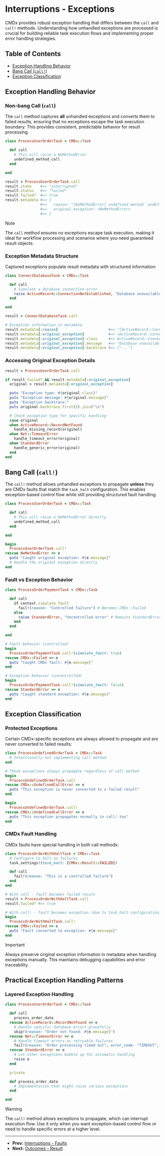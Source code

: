 # Interruptions - Exceptions

CMDx provides robust exception handling that differs between the `call` and `call!`
methods. Understanding how unhandled exceptions are processed is crucial for
building reliable task execution flows and implementing proper error handling strategies.

## Table of Contents

- [Exception Handling Behavior](#exception-handling-behavior)
- [Bang Call (`call!`)](#bang-call-call)
- [Exception Classification](#exception-classification)

## Exception Handling Behavior

### Non-bang Call (`call`)

The `call` method captures **all** unhandled exceptions and converts them to
failed results, ensuring that no exceptions escape the task execution boundary.
This provides consistent, predictable behavior for result processing.

```ruby
class ProcessUserOrderTask < CMDx::Task

  def call
    # This will raise a NoMethodError
    undefined_method_call
  end

end

result = ProcessUserOrderTask.call
result.state    #=> "interrupted"
result.status   #=> "failed"
result.failed?  #=> true
result.metadata #=> {
                #=>   reason: "[NoMethodError] undefined method `undefined_method_call`",
                #=>   original_exception: <NoMethodError>
                #=> }
```

> [!NOTE]
> The `call` method ensures no exceptions escape task execution, making it ideal
> for workflow processing and scenarios where you need guaranteed result objects.

### Exception Metadata Structure

Captured exceptions populate result metadata with structured information:

```ruby
class ConnectDatabaseTask < CMDx::Task

  def call
    # Simulate a database connection error
    raise ActiveRecord::ConnectionNotEstablished, "Database unavailable"
  end

end

result = ConnectDatabaseTask.call

# Exception information in metadata
result.metadata[:reason]                       #=> "[ActiveRecord::ConnectionNotEstablished] Database unavailable"
result.metadata[:original_exception]           #=> <ActiveRecord::ConnectionNotEstablished>
result.metadata[:original_exception].class     #=> ActiveRecord::ConnectionNotEstablished
result.metadata[:original_exception].message   #=> "Database unavailable"
result.metadata[:original_exception].backtrace #=> ["..."]
```

### Accessing Original Exception Details

```ruby
result = ProcessUserOrderTask.call

if result.failed? && result.metadata[:original_exception]
  original = result.metadata[:original_exception]

  puts "Exception type: #{original.class}"
  puts "Exception message: #{original.message}"
  puts "Exception backtrace:"
  puts original.backtrace.first(5).join("\n")

  # Check exception type for specific handling
  case original
  when ActiveRecord::RecordNotFound
    handle_missing_record(original)
  when Net::TimeoutError
    handle_timeout_error(original)
  when StandardError
    handle_generic_error(original)
  end
end
```

## Bang Call (`call!`)

The `call!` method allows unhandled exceptions to propagate **unless** they are
CMDx faults that match the `task_halt` configuration. This enables exception-based
control flow while still providing structured fault handling.

```ruby
class ProcessUserOrderTask < CMDx::Task

  def call
    # This will raise a NoMethodError directly
    undefined_method_call
  end

end

begin
  ProcessUserOrderTask.call!
rescue NoMethodError => e
  puts "Caught original exception: #{e.message}"
  # Handle the original exception directly
end
```

### Fault vs Exception Behavior

```ruby
class ProcessOrderPaymentTask < CMDx::Task

  def call
    if context.simulate_fault
      fail!(reason: "Controlled failure") # Becomes CMDx::Failed
    else
      raise StandardError, "Uncontrolled error" # Remains StandardError
    end
  end

end

# Fault behavior (controlled)
begin
  ProcessOrderPaymentTask.call!(simulate_fault: true)
rescue CMDx::Failed => e
  puts "Caught CMDx fault: #{e.message}"
end

# Exception behavior (uncontrolled)
begin
  ProcessOrderPaymentTask.call!(simulate_fault: false)
rescue StandardError => e
  puts "Caught standard exception: #{e.message}"
end
```

## Exception Classification

### Protected Exceptions

Certain CMDx-specific exceptions are always allowed to propagate and are never
converted to failed results:

```ruby
class ProcessUndefinedOrderTask < CMDx::Task
  # Intentionally not implementing call method
end

# These exceptions always propagate regardless of call method
begin
  ProcessUndefinedOrderTask.call
rescue CMDx::UndefinedCallError => e
  puts "This exception is never converted to a failed result"
end

begin
  ProcessUndefinedOrderTask.call!
rescue CMDx::UndefinedCallError => e
  puts "This exception propagates normally in call! too"
end
```

### CMDx Fault Handling

CMDx faults have special handling in both call methods:

```ruby
class ProcessOrderWithHaltTask < CMDx::Task
  # Configure to halt on failures
  task_settings!(task_halt: [CMDx::Result::FAILED])

  def call
    fail!(reason: "This is a controlled failure")
  end
end

# With call - fault becomes failed result
result = ProcessOrderWithHaltTask.call
result.failed? #=> true

# With call! - fault becomes exception (due to task_halt configuration)
begin
  ProcessOrderWithHaltTask.call!
rescue CMDx::Failed => e
  puts "Fault converted to exception: #{e.message}"
end
```

> [!IMPORTANT]
> Always preserve original exception information in metadata when handling
> exceptions manually. This maintains debugging capabilities and error traceability.

## Practical Exception Handling Patterns

### Layered Exception Handling

```ruby
class ProcessUserOrderTask < CMDx::Task

  def call
    process_order_data
  rescue ActiveRecord::RecordNotFound => e
    # Handle specific database errors gracefully
    skip!(reason: "Order not found: #{e.message}")
  rescue Net::TimeoutError => e
    # Handle timeout errors as retryable failures
    fail!(reason: "Order processing timed out", error_code: "TIMEOUT", retryable: true)
  rescue StandardError => e
    # Let other exceptions bubble up for automatic handling
    raise e
  end

  private

  def process_order_data
    # Implementation that might raise various exceptions
  end

end
```

> [!WARNING]
> The `call!` method allows exceptions to propagate, which can interrupt execution flow. Use it only when you want exception-based control flow or need to handle specific errors at a higher level.

---

- **Prev:** [Interruptions - Faults](faults.md)
- **Next:** [Outcomes - Result](../outcomes/result.md)
